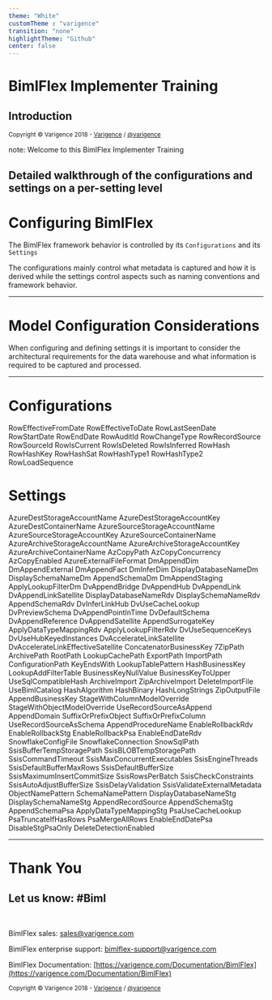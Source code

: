 ```yaml
---
theme: "White"
customTheme : "varigence"
transition: "none"
highlightTheme: "Github"
center: false
---
```


# BimlFlex Implementer Training

## Introduction

<small>Copyright &copy; Varigence 2018 - [Varigence](https://varigence.com) / [@varigence](http://twitter.com/varigence)</small>

note:
Welcome to this BimlFlex Implementer Training

Detailed walkthrough of the configurations and settings on a per-setting level
---

# Configuring BimlFlex

The BimlFlex framework behavior is controlled by its `Configurations` and its `Settings`

The configurations mainly control what metadata is captured and how it is derived while the settings control aspects such as naming conventions and framework behavior.

---

# Model Configuration Considerations

When configuring and defining settings it is important to consider the architectural requirements for the data warehouse and what information is required to be captured and processed.

---

# Configurations

RowEffectiveFromDate
RowEffectiveToDate
RowLastSeenDate
RowStartDate
RowEndDate
RowAuditId
RowChangeType
RowRecordSource
RowSourceId
RowIsCurrent
RowIsDeleted
RowIsInferred
RowHash
RowHashKey
RowHashSat
RowHashType1
RowHashType2
RowLoadSequence

# Settings

AzureDestStorageAccountName
AzureDestStorageAccountKey
AzureDestContainerName
AzureSourceStorageAccountName
AzureSourceStorageAccountKey
AzureSourceContainerName
AzureArchiveStorageAccountName
AzureArchiveStorageAccountKey
AzureArchiveContainerName
AzCopyPath
AzCopyConcurrency
AzCopyEnabled
AzureExternalFileFormat
DmAppendDim
DmAppendExternal
DmAppendFact
DmInferDim
DisplayDatabaseNameDm
DisplaySchemaNameDm
AppendSchemaDm
DmAppendStaging
ApplyLookupFilterDm
DvAppendBridge
DvAppendHub
DvAppendLink
DvAppendLinkSatellite
DisplayDatabaseNameRdv
DisplaySchemaNameRdv
AppendSchemaRdv
DvInferLinkHub
DvUseCacheLookup
DvPreviewSchema
DvAppendPointInTime
DvDefaultSchema
DvAppendReference
DvAppendSatellite
AppendSurrogateKey
ApplyDataTypeMappingRdv
ApplyLookupFilterRdv
DvUseSequenceKeys
DvUseHubKeyedInstances
DvAccelerateLinkSatellite
DvAccelerateLinkEffectiveSatellite
ConcatenatorBusinessKey
7ZipPath
ArchivePath
RootPath
LookupCachePath
ExportPath
ImportPath
ConfigurationPath
KeyEndsWith
LookupTablePattern
HashBusinessKey
LookupAddFilterTable
BusinessKeyNullValue
BusinessKeyToUpper
UseSqlCompatibleHash
ArchiveImport
ZipArchiveImport
DeleteImportFile
UseBimlCatalog
HashAlgorithm
HashBinary
HashLongStrings
ZipOutputFile
AppendBusinessKey
StageWithColumnModelOverride
StageWithObjectModelOverride
UseRecordSourceAsAppend
AppendDomain
SuffixOrPrefixObject
SuffixOrPrefixColumn
UseRecordSourceAsSchema
AppendProcedureName
EnableRollbackRdv
EnableRollbackStg
EnableRollbackPsa
EnableEndDateRdv
SnowflakeConfigFile
SnowflakeConnection
SnowSqlPath
SsisBufferTempStoragePath
SsisBLOBTempStoragePath
SsisCommandTimeout
SsisMaxConcurrentExecutables
SsisEngineThreads
SsisDefaultBufferMaxRows
SsisDefaultBufferSize
SsisMaximumInsertCommitSize
SsisRowsPerBatch
SsisCheckConstraints
SsisAutoAdjustBufferSize
SsisDelayValidation
SsisValidateExternalMetadata
ObjectNamePattern
SchemaNamePattern
DisplayDatabaseNameStg
DisplaySchemaNameStg
AppendRecordSource
AppendSchemaStg
AppendSchemaPsa
ApplyDataTypeMappingStg
PsaUseCacheLookup
PsaTruncateIfHasRows
PsaMergeAllRows
EnableEndDatePsa
DisableStgPsaOnly
DeleteDetectionEnabled

---

# Thank You

## Let us know: #Biml

<br/>

BimlFlex sales: [sales@varigence.com](mailto:sales@varigence.com)

BimlFlex enterprise support: [bimlflex-support@varigence.com](mailto:bimlflex-support@varigence.com)

BimlFlex Documentation: [https://varigence.com/Documentation/BimlFlex](https://varigence.com/Documentation/BimlFlex)

<small>Copyright &copy; Varigence 2018 - [Varigence](https://varigence.com) / [@varigence](http://twitter.com/varigence)</small>